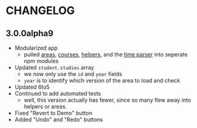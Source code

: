 # CHANGELOG

## 3.0.0alpha9

- Modularized app
	- pulled [areas][sto-areas], [courses][sto-courses], [helpers][sto-helpers], and the [time parser][sto-sis-time-parser] into seperate npm modules
- Updated `student.studies` array
	- we now only use the `id` and `year` fields
	- `year` is to identify which version of the area to load and check
- Updated 6to5
- Continued to add automated tests
	- well, this version actually has fewer, since so many flew away into helpers or areas.
- Fixed "Revert to Demo" button
- Added "Undo" and "Redo" buttons

[sto-areas]: https://github.com/hawkrives/gobbldygook-area-data
[sto-courses]: https://github.com/hawkrives/gobbldygook-course-data
[sto-helpers]: https://github.com/hawkrives/sto-helpers
[sto-sis-time-parser]: https://github.com/hawkrives/sto-sis-time-parser

